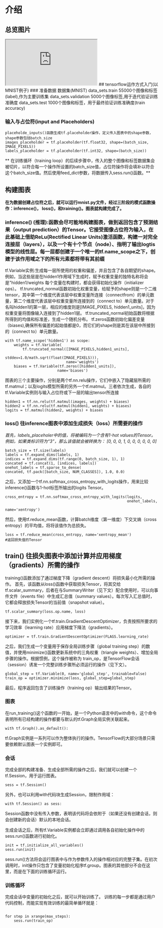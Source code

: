 # 介绍
## 总览图片
<iframe src="http://www.tensorfly.cn/images/tensors_flowing.gif"></iframe>
## tensorflow运作方式入门(以MNIST例子)
### 准备数据
    数据集(MNIST)
    data_sets.train      55000个图像和标签(label),作为主要训练集
    data_sets.validation 5000个图像标签,用于迭代验证训练准确度
    data_sets.test       1000个图像和标签，用于最终验证训练准确度(train accuracy)

### 输入与占位符(input and Placeholders)
    placeholde_inputs()函数生成tf.placeholder操作，定义传入图表中的shape参数，shape参数包括batch_size
    images_placeholder = tf.placeholder(tf.float32, shape=(batch_size,
    IMAGE_PIXELS))
    labels_placeholder = tf.placeholder(tf.int32, shape=(batch_size))
** 在训练循环（training loop）的后续步骤中，传入的整个图像和标签数据集会被切片，以符合每一个操作所设置的batch_size值，占位符操作将会填补以符合这个batch_size值。然后使用feed_dict参数，将数据传入sess.run()函数。**

## 构建图表
**在为数据创建占位符之后，就可以运行mnist.py文件，经过三阶段的模式函数操作：inference()， loss()，和training()。图表就构建完成了。**

### inference() (推理):函数会尽可能地构建图表，做到返回包含了预测结果（output prediction）的Tensor。它接受图像占位符为输入，在此基础上借助ReLu(Rectified Linear Units)激活函数，构建一对完全连接层（layers），以及一个有十个节点（node）、指明了输出logtis模型的线性层。每一层都创建于一个唯一的tf.name_scope之下，创建于该作用域之下的所有元素都将带有其前缀

tf.Variable实例:生成每一层所使用的权重和偏差，并且包含了各自期望的shape。
例如，当这些层是在hidden1作用域下生成时，赋予权重变量的独特名称将会是"hidden1/weights
每个变量在构建时，都会获得初始化操作（initializer ops）。
tf.truncated_normal函数初始化权重变量，给赋予的shape则是一个二维tensor，其中第一个维度代表该层中权重变量所连接（connectfrom）的单元数量，第二个维度代表该层中权重变量所连接到的（connect to）单元数量。对于名叫hidden1的第一层，相应的维度则是[IMAGE_PIXELS, hidden1_units]，因为权重变量将图像输入连接到了hidden1层。
tf.truncated_normal初始函数将根据所得到的均值和标准差，生成一个随机分布。
tf.zeros函数初始化偏差变量（biases),确保所有偏差的起始值都是0，而它们的shape则是其在该层中所接到的（connect to）单元数量。

```
with tf.name_scope('hidden1') as scope:
    weights = tf.Variable(
        tf.truncated_normal([IMAGE_PIXELS,hidden1_units],
                            stddev=1.0/math.sqrt(float(IMAGE_PIXELS))),
                            name='weights')
    biases = tf.Variable(tf.zeros([hidden1_units]),
                        name='biases')
```

图表的三个主要操作，分别是两个tf.nn.relu操作，它们中嵌入了隐藏层所需的tf.matmul；以及logits模型所需的另外一个tf.matmul。三者依次生成，各自的tf.Variable实例则与输入占位符或下一层的输出tensor所连接

```
hidden1 = tf.nn.relu(tf.matmul(images, weights) + biases)
hidden2 = tf.nn.relu(tf.matmul(hidden1, weights) + biases)
logits = tf.matmul(hidden2, weights) + biases
```

### loss() 往inference图表中添加生成损失（loss）所需要的操作
*首先，labels_placeholer中的值，将被编码为一个含有1-hot values的Tensor。例如，如果类标识符为“3”，那么该值就会被转换为： 
[0, 0, 0, 1, 0, 0, 0, 0, 0, 0]*
```
batch_size = tf.size(labels)
labels = tf.expand_dims(labels, 1)
indices = tf.expand_dims(tf.range(0, batch_size, 1), 1)
concated = tf.concat(1, [indices, labels])
onehot_labels = tf.sparse_to_dense(
concated, tf.pack([batch_size, NUM_CLASSES]), 1.0, 0.0)
```
之后，又添加一个tf.nn.softmax_cross_entropy_with_logits操作，用来比较inference()函数与1-hot标签所输出的logits Tensor。
```
cross_entropy = tf.nn.softmax_cross_entropy_with_logits(logits,
                                                        onehot_labels,
                                                        name='xentropy')
```
然后，使用tf.reduce_mean函数，计算batch维度（第一维度）下交叉熵（cross entropy）的平均值，将将该值作为总损失。
```
loss = tf.reduce_mean(cross_entropy, name='xentropy_mean')
#返回损失值的Tensor
```
## train() 往损失图表中添加计算并应用梯度（gradients）所需的操作
training()函数添加了通过梯度下降（gradient descent）将损失最小化所需的操作。
首先，该函数从loss()函数中获取损失Tensor，将其交给tf.scalar_summary，后者在与SummaryWriter（见下文）配合使用时，可以向事件文件（events file）中生成汇总值（summary values）。每次写入汇总值时，它都会释放损失Tensor的当前值（snapshot value）。
```
tf.scalar_summary(loss.op.name, loss)
```
接下来，我们实例化一个tf.train.GradientDescentOptimizer，负责按照所要求的学习效率（learning rate）应用梯度下降法（gradients）。
```
optimizer = tf.train.GradientDescentOptimizer(FLAGS.learning_rate)
```
之后，我们生成一个变量用于保存全局训练步骤（global training step）的数值，并使用minimize()函数更新系统中的三角权重（triangle weights）、增加全局步骤的操作。根据惯例，这个操作被称为 train_op，是TensorFlow会话（session）诱发一个完整训练步骤所必须运行的操作（见下文）。
```
global_step = tf.Variable(0, name='global_step', trainable=False)
train_op = optimizer.minimize(loss, global_step=global_step)
```
最后，程序返回包含了训练操作（training op）输出结果的Tensor。

### 图表
在run_training()这个函数的一开始，是一个Python语言中的with命令，这个命令表明所有已经构建的操作都要与默认的tf.Graph全局实例关联起来。

```
with tf.Graph().as_default():
```
tf.Graph实例是一系列可以作为整体执行的操作。TensorFlow的大部分场景只需要依赖默认图表一个实例即可。

### 会话
完成全部的构建准备、生成全部所需的操作之后，我们就可以创建一个tf.Session，用于运行图表。
```
sess = tf.Session()
```
另外，也可以利用with代码块生成Session，限制作用域：
```
with tf.Session() as sess:
```
Session函数中没有传入参数，表明该代码将会依附于（如果还没有创建会话，则会创建新的会话）默认的本地会话。

生成会话之后，所有tf.Variable实例都会立即通过调用各自初始化操作中的sess.run()函数进行初始化。

```
init = tf.initialize_all_variables()
sess.run(init)
```

sess.run()方法将会运行图表中与作为参数传入的操作相对应的完整子集。在初次调用时，init操作只包含了变量初始化程序tf.group。图表的其他部分不会在这里，而是在下面的训练循环运行。

### 训练循环
完成会话中变量的初始化之后，就可以开始训练了。
训练的每一步都是通过用户代码控制，而能实现有效训练的最简单循环就是：

```

for step in xrange(max_steps):
    sess.run(train_op)
```